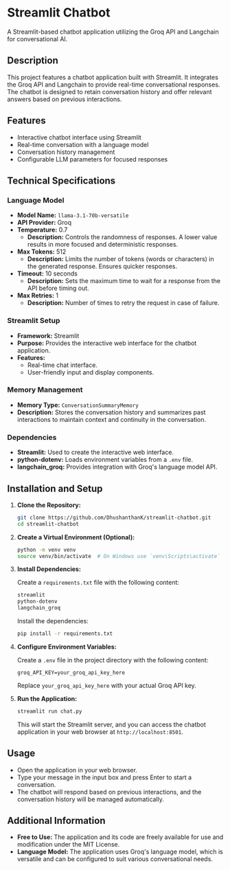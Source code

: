 # Streamlit Chatbot

A Streamlit-based chatbot application utilizing the Groq API and Langchain for conversational AI.

## Description

This project features a chatbot application built with Streamlit. It integrates the Groq API and Langchain to provide real-time conversational responses. The chatbot is designed to retain conversation history and offer relevant answers based on previous interactions.

## Features

- Interactive chatbot interface using Streamlit
- Real-time conversation with a language model
- Conversation history management
- Configurable LLM parameters for focused responses

## Technical Specifications

### Language Model

- **Model Name:** `llama-3.1-70b-versatile`
- **API Provider:** Groq
- **Temperature:** 0.7
  - **Description:** Controls the randomness of responses. A lower value results in more focused and deterministic responses.
- **Max Tokens:** 512
  - **Description:** Limits the number of tokens (words or characters) in the generated response. Ensures quicker responses.
- **Timeout:** 10 seconds
  - **Description:** Sets the maximum time to wait for a response from the API before timing out.
- **Max Retries:** 1
  - **Description:** Number of times to retry the request in case of failure.

### Streamlit Setup

- **Framework:** Streamlit
- **Purpose:** Provides the interactive web interface for the chatbot application.
- **Features:**
  - Real-time chat interface.
  - User-friendly input and display components.

### Memory Management

- **Memory Type:** `ConversationSummaryMemory`
- **Description:** Stores the conversation history and summarizes past interactions to maintain context and continuity in the conversation.

### Dependencies

- **Streamlit:** Used to create the interactive web interface.
- **python-dotenv:** Loads environment variables from a `.env` file.
- **langchain_groq:** Provides integration with Groq's language model API.

## Installation and Setup

1. **Clone the Repository:**

    ```bash
    git clone https://github.com/DhushanthanK/streamlit-chatbot.git
    cd streamlit-chatbot
    ```

2. **Create a Virtual Environment (Optional):**

    ```bash
    python -m venv venv
    source venv/bin/activate  # On Windows use `venv\Scripts\activate`
    ```

3. **Install Dependencies:**

    Create a `requirements.txt` file with the following content:

    ```txt
    streamlit
    python-dotenv
    langchain_groq
    ```

    Install the dependencies:

    ```bash
    pip install -r requirements.txt
    ```

4. **Configure Environment Variables:**

    Create a `.env` file in the project directory with the following content:

    ```env
    groq_API_KEY=your_groq_api_key_here
    ```

    Replace `your_groq_api_key_here` with your actual Groq API key.

5. **Run the Application:**

    ```bash
    streamlit run chat.py
    ```

    This will start the Streamlit server, and you can access the chatbot application in your web browser at `http://localhost:8501`.

## Usage

- Open the application in your web browser.
- Type your message in the input box and press Enter to start a conversation.
- The chatbot will respond based on previous interactions, and the conversation history will be managed automatically.

## Additional Information

- **Free to Use:** The application and its code are freely available for use and modification under the MIT License.
- **Language Model:** The application uses Groq's language model, which is versatile and can be configured to suit various conversational needs.
